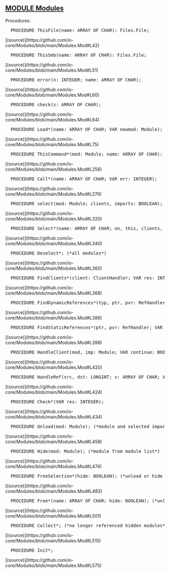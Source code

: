 
## [MODULE Modules](https://github.com/io-core/Modules/blob/main/Modules.Mod)

Procedures:


<pre>  PROCEDURE ThisFile(name: ARRAY OF CHAR): Files.File;</pre> [(source)](https://github.com/io-core/Modules/blob/main/Modules.Mod#L42)


<pre>  PROCEDURE ThisSmb(name: ARRAY OF CHAR): Files.File;</pre> [(source)](https://github.com/io-core/Modules/blob/main/Modules.Mod#L51)


<pre>  PROCEDURE error(n: INTEGER; name: ARRAY OF CHAR);</pre> [(source)](https://github.com/io-core/Modules/blob/main/Modules.Mod#L60)


<pre>  PROCEDURE check(s: ARRAY OF CHAR);</pre> [(source)](https://github.com/io-core/Modules/blob/main/Modules.Mod#L64)


<pre>  PROCEDURE Load*(name: ARRAY OF CHAR; VAR newmod: Module);</pre> [(source)](https://github.com/io-core/Modules/blob/main/Modules.Mod#L75)


<pre>  PROCEDURE ThisCommand*(mod: Module; name: ARRAY OF CHAR): Command;</pre> [(source)](https://github.com/io-core/Modules/blob/main/Modules.Mod#L256)


<pre>  PROCEDURE Call*(name: ARRAY OF CHAR; VAR err: INTEGER);</pre> [(source)](https://github.com/io-core/Modules/blob/main/Modules.Mod#L276)


<pre>  PROCEDURE select(mod: Module; clients, imports: BOOLEAN);</pre> [(source)](https://github.com/io-core/Modules/blob/main/Modules.Mod#L320)


<pre>  PROCEDURE Select*(name: ARRAY OF CHAR; on, this, clients, imports: BOOLEAN);</pre> [(source)](https://github.com/io-core/Modules/blob/main/Modules.Mod#L340)


<pre>  PROCEDURE Deselect*; (*all modules*)</pre> [(source)](https://github.com/io-core/Modules/blob/main/Modules.Mod#L360)


<pre>  PROCEDURE FindClients*(client: ClientHandler; VAR res: INTEGER);</pre> [(source)](https://github.com/io-core/Modules/blob/main/Modules.Mod#L368)


<pre>  PROCEDURE FindDynamicReferences*(typ, ptr, pvr: RefHandler; VAR resTyp, resPtr, resPvr: INTEGER; all: BOOLEAN);</pre> [(source)](https://github.com/io-core/Modules/blob/main/Modules.Mod#L386)


<pre>  PROCEDURE FindStaticReferences*(ptr, pvr: RefHandler; VAR resPtr, resPvr: INTEGER);</pre> [(source)](https://github.com/io-core/Modules/blob/main/Modules.Mod#L398)


<pre>  PROCEDURE HandleClient(mod, imp: Module; VAR continue: BOOLEAN): INTEGER;</pre> [(source)](https://github.com/io-core/Modules/blob/main/Modules.Mod#L420)


<pre>  PROCEDURE HandleRef(src, dst: LONGINT; s: ARRAY OF CHAR; VAR continue: BOOLEAN): INTEGER;</pre> [(source)](https://github.com/io-core/Modules/blob/main/Modules.Mod#L424)


<pre>  PROCEDURE Check*(VAR res: INTEGER);</pre> [(source)](https://github.com/io-core/Modules/blob/main/Modules.Mod#L434)


<pre>  PROCEDURE Unload(mod: Module); (*module and selected imports from memory*)</pre> [(source)](https://github.com/io-core/Modules/blob/main/Modules.Mod#L458)


<pre>  PROCEDURE Hide(mod: Module); (*module from module list*)</pre> [(source)](https://github.com/io-core/Modules/blob/main/Modules.Mod#L474)


<pre>  PROCEDURE FreeSelection*(hide: BOOLEAN); (*unload or hide selected modules; res is set by Check*)</pre> [(source)](https://github.com/io-core/Modules/blob/main/Modules.Mod#L483)


<pre>  PROCEDURE Free*(name: ARRAY OF CHAR; hide: BOOLEAN); (*unload or hide specified module; res is set by Check*)</pre> [(source)](https://github.com/io-core/Modules/blob/main/Modules.Mod#L501)


<pre>  PROCEDURE Collect*; (*no longer referenced hidden modules*)</pre> [(source)](https://github.com/io-core/Modules/blob/main/Modules.Mod#L515)


<pre>  PROCEDURE Init*;</pre> [(source)](https://github.com/io-core/Modules/blob/main/Modules.Mod#L575)

